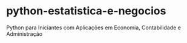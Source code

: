 # python-estatistica-e-negocios
Python para Iniciantes com Aplicações em Economia, Contabilidade e Administração
